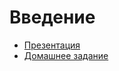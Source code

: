 # Введение

  * [Презентация](http://habrastorage.org/storage2/ae7/e29/0c6/ae7e290c62d0326316f046f1111a70d9.jpeg)
  * [Домашнее задание](https://github.com/cripi-javascript/dz-4-oop)
